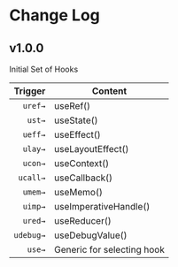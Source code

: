 # Change Log

## v1.0.0

Initial Set of Hooks

|   Trigger | Content                    |
| --------: | -------------------------- |
|   `uref→` | useRef()                   |
|    `ust→` | useState()                 |
|   `ueff→` | useEffect()                |
|   `ulay→` | useLayoutEffect()          |
|   `ucon→` | useContext()               |
|  `ucall→` | useCallback()              |
|   `umem→` | useMemo()                  |
|   `uimp→` | useImperativeHandle()      |
|   `ured→` | useReducer()               |
| `udebug→` | useDebugValue()            |
|    `use→` | Generic for selecting hook |
